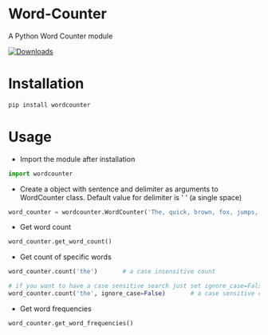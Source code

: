# Word-Counter

A Python Word Counter module

[![Downloads](https://pepy.tech/badge/wordcounter)](https://pepy.tech/project/wordcounter)

# Installation

```bash
pip install wordcounter
```

# Usage

- Import the module after installation

```python
import wordcounter
```

- Create a object with sentence and delimiter as arguments to WordCounter class. Default value for delimiter is ' ' (a single space) 

```python
word_counter = wordcounter.WordCounter('The, quick, brown, fox, jumps, over, the, lazy, dog', delimiter=', ')
```

- Get word count

```python
word_counter.get_word_count()
```

- Get count of specific words

```python
word_counter.count('the')       # a case insensitive count

# if you want to have a case sensitive search just set ignore_case=False
word_counter.count('the', ignore_case=False)       # a case sensitive count
```

- Get word frequencies

```python
word_counter.get_word_frequencies()
```
